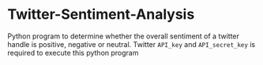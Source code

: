 # Twitter-Sentiment-Analysis
Python program to determine whether the overall sentiment of a twitter handle is positive, negative or neutral.
Twitter `API_key` and `API_secret_key` is required to execute this python program 
